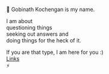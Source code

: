 👋
Gobinath Kochengan is my name. <br>

I am about <br>
questioning things <br>
seeking out answers and  <br>
doing things for the heck of it. <br>

If you are that type, I am here for you :) <br>
<a href="https://github.com/gobinathco/profiles" target="_blank">Links</a>
<br>
⚡

